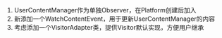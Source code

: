 1. UserContentManager作为单独Observer，在Platform创建后加入
2. 新添加一个WatchContentEvent，用于更新UserContentManager的内容
3. 考虑添加一个VisitorAdapter类，提供Visitor默认实现，方便用户继承